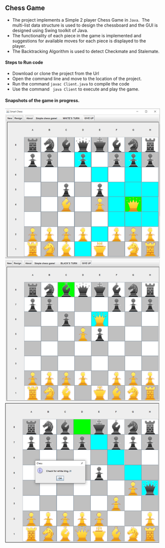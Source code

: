 ## Chess Game

- The project implements a Simple 2 player Chess Game in `Java`.  The multi-list data structure is used to design the chessboard and the GUI is designed using Swing toolkit of Java.
- The functionality of each piece in the game is implemented and suggestions for available moves for each piece is displayed to the player.
- The Backtracking Algorithm is used to detect Checkmate and Stalemate.

#### Steps to Run code
- Download or clone the project from the Url
- Open the command line and move to the location of the project.
- Run the command `javac Client.java` to compile the code
- Use the command ` java Client` to execute and play the game.

#### Snapshots of the game in progress.

![](https://github.com/shreyas-gopalakrishna/Chess-Game/blob/master/ChessGame1.PNG)
![](https://github.com/shreyas-gopalakrishna/Chess-Game/blob/master/ChessGame2.PNG)
![](https://github.com/shreyas-gopalakrishna/Chess-Game/blob/master/ChessGame3.PNG)
